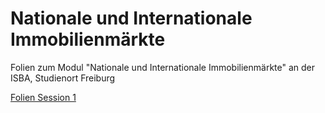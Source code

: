 # Nationale und Internationale Immobilienmärkte


Folien zum Modul "Nationale und Internationale Immobilienmärkte" an der ISBA, Studienort Freiburg

[Folien Session 1](https://isba-university.github.io/InterImmo/Rmd/Session1.html#1)
